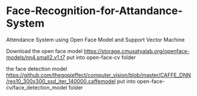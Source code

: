 # Face-Recognition-for-Attandance-System
Attendance System using Open Face Model and Support Vector Machine

Download 
the open face model https://storage.cmusatyalab.org/openface-models/nn4.small2.v1.t7 put into open-face-cv folder

the face detection model https://github.com/thegopieffect/computer_vision/blob/master/CAFFE_DNN/res10_300x300_ssd_iter_140000.caffemodel put into open-face-cv/face_detection_model folder
